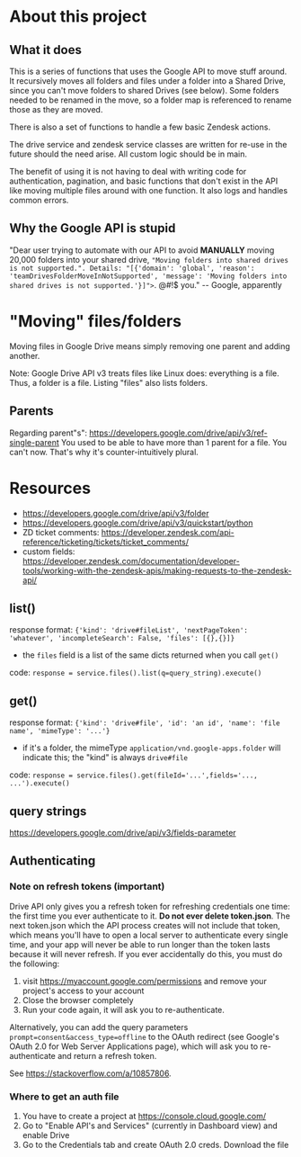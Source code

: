 
# About this project

## What it does
This is a series of functions that uses the Google API to move stuff around. It recursively moves all folders and files under a folder into a Shared Drive, since you can't move folders to shared Drives (see below). Some folders needed to be renamed in the move, so a folder map is referenced to rename those as they are moved.

There is also a set of functions to handle a few basic Zendesk actions. 

The drive service and zendesk service classes are written for re-use in the future should the need arise. All custom logic should be in main. 

The benefit of using it is not having to deal with writing code for authentication, pagination, and basic functions that don't exist in the API like moving multiple files around with one function. It also logs and handles common errors. 

## Why the Google API is stupid
"Dear user trying to automate with our API to avoid **MANUALLY** moving 20,000 folders into your shared drive, `"Moving folders into shared drives is not supported.". Details: "[{'domain': 'global', 'reason': 'teamDrivesFolderMoveInNotSupported', 'message': 'Moving folders into shared drives is not supported.'}]">`. @#!$ you." -- Google, apparently

# "Moving" files/folders
Moving files in Google Drive means simply removing one parent and adding another. 

Note: Google Drive API v3 treats files like Linux does: everything is a file. Thus, a folder is a file. Listing "files" also lists folders. 

## Parents
Regarding parent"s": https://developers.google.com/drive/api/v3/ref-single-parent
You used to be able to have more than 1 parent for a file. You can't now. That's why it's counter-intuitively plural.

# Resources
- https://developers.google.com/drive/api/v3/folder
- https://developers.google.com/drive/api/v3/quickstart/python
- ZD ticket comments: https://developer.zendesk.com/api-reference/ticketing/tickets/ticket_comments/
- custom fields: https://developer.zendesk.com/documentation/developer-tools/working-with-the-zendesk-apis/making-requests-to-the-zendesk-api/

## list()
response format: `{'kind': 'drive#fileList', 'nextPageToken': 'whatever', 'incompleteSearch': False, 'files': [{},{}]}`
- the `files` field is a list of the same dicts returned when you call `get()`

code: `response = service.files().list(q=query_string).execute()`

## get()
response format: `{'kind': 'drive#file', 'id': 'an id', 'name': 'file name', 'mimeType': '...'}`
- if it's a folder, the mimeType `application/vnd.google-apps.folder` will indicate this; the "kind" is always `drive#file`

code: `response = service.files().get(fileId='...',fields='..., ...').execute()`

## query strings
https://developers.google.com/drive/api/v3/fields-parameter

## Authenticating

### Note on refresh tokens (important) 
Drive API only gives you a refresh token for refreshing credentials one time: the first time you ever authenticate to it. **Do not ever delete token.json**. The next token.json which the API process creates will not include that token, which means you'll have to open a local server to authenticate every single time, and your app will never be able to run longer than the token lasts because it will never refresh. If you ever accidentally do this, you must do the following: 
1. visit https://myaccount.google.com/permissions and remove your project's access to your account
2. Close the browser completely
3. Run your code again, it will ask you to re-authenticate.

Alternatively, you can add the query parameters `prompt=consent&access_type=offline` to the OAuth redirect (see Google's OAuth 2.0 for Web Server Applications page), which will ask you to re-authenticate and return a refresh token.

See https://stackoverflow.com/a/10857806. 

### Where to get an auth file
1. You have to create a project at https://console.cloud.google.com/
2. Go to "Enable API's and Services" (currently in Dashboard view) and enable Drive
3. Go to the Credentials tab and create OAuth 2.0 creds. Download the file
